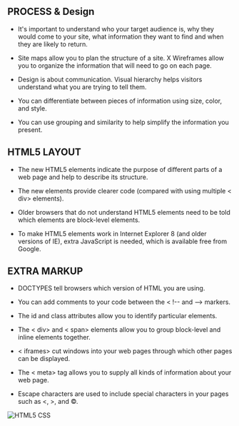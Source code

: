 ## PROCESS & Design

* It's important to understand who your target audience
is, why they would come to your site, what information
they want to find and when they are likely to return.

* Site maps allow you to plan the structure of a site.
X Wireframes allow you to organize the information that
will need to go on each page.

* Design is about communication. Visual hierarchy helps
visitors understand what you are trying to tell them.

* You can differentiate between pieces of information
using size, color, and style.

* You can use grouping and similarity to help simplify
the information you present.


## HTML5 LAYOUT

* The new HTML5 elements indicate the purpose of
different parts of a web page and help to describe
its structure.

* The new elements provide clearer code (compared
with using multiple < div> elements).

* Older browsers that do not understand HTML5
elements need to be told which elements are
block-level elements.

* To make HTML5 elements work in Internet Explorer 8
(and older versions of IE), extra JavaScript is needed,
which is available free from Google.


## EXTRA MARKUP

* DOCTYPES tell browsers which version of HTML you
are using.

* You can add comments to your code between the < !-- and --> markers.
 
* The id and class attributes allow you to identify
particular elements.

* The < div> and < span> elements allow you to group
block-level and inline elements together.

* < iframes> cut windows into your web pages through
which other pages can be displayed.

* The < meta> tag allows you to supply all kinds of
information about your web page.

* Escape characters are used to include special
characters in your pages such as <, >, and ©.


![HTML5 CSS](https://www.clipartmax.com/png/middle/291-2918933_html-and-css-logo.png)